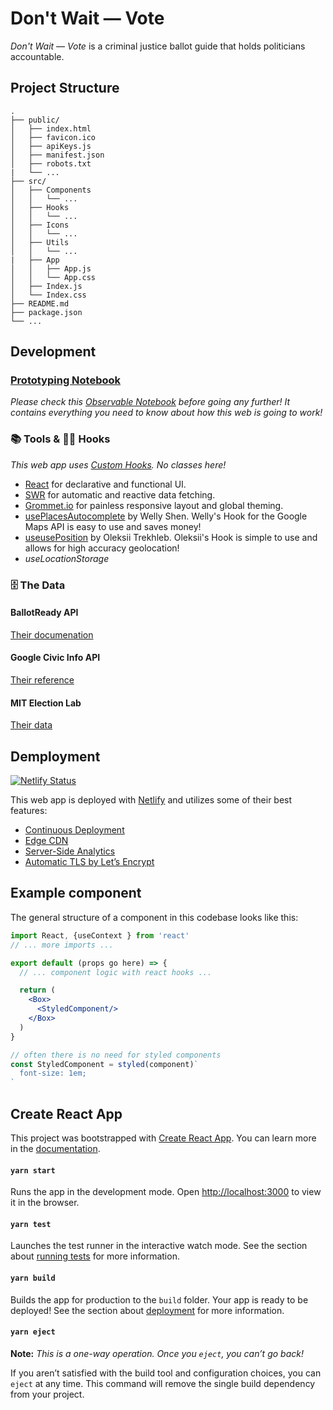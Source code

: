 # Don't Wait — Vote

_Don't Wait — Vote_ is a criminal justice ballot guide that holds politicians accountable.

## Project Structure

```
.
├── public/
│   ├── index.html
│   ├── favicon.ico
│   ├── apiKeys.js
│   ├── manifest.json
│   ├── robots.txt
|   └── ...
├── src/
│   ├── Components
│   │   └── ...
│   ├── Hooks
│   │   └── ...
│   ├── Icons
│   │   └── ...
│   ├── Utils
│   │   └── ...
|   ├── App
│   │   ├── App.js
│   │   └── App.css
│   ├── Index.js
│   └── Index.css
├── README.md
├── package.json
└── ...
```

## Development

### [Prototyping Notebook](https://observablehq.com/@elibenton/ballotready-api)

_Please check this [Observable Notebook](https://observablehq.com/@elibenton/ballotready-api) before going any further! It contains everything you need to know about how this web is going to work!_

### 📚 Tools & :pirate_flag: Hooks

_This web app uses [Custom Hooks](https://reactjs.org/docs/hooks-custom.html). No classes here!_

- [React](https://reactjs.org/) for declarative and functional UI.
- [SWR](https://swr.vercel.app/) for automatic and reactive data fetching.
- [Grommet.io](https://v2.grommet.io/components) for painless responsive layout and global theming.
- [usePlacesAutocomplete](https://github.com/wellyshen/use-places-autocomplete) by Welly Shen. Welly's Hook for the Google Maps API is easy to use and saves money!
- [useusePosition](https://github.com/trekhleb/use-position) by Oleksii Trekhleb. Oleksii's Hook is simple to use and allows for high accuracy geolocation!
- _useLocationStorage_

### 🗄 The Data

#### BallotReady API

[Their documenation](https://developers.civicengine.com/docs/api)

#### Google Civic Info API

[Their reference](https://developers.google.com/civic-information/docs/v2)

#### MIT Election Lab

[Their data](https://electionlab.mit.edu/data)

## Demployment

[![Netlify Status](https://api.netlify.com/api/v1/badges/e8e24797-a3f1-4190-9ea1-03f3ecf72326/deploy-status)](https://app.netlify.com/sites/vote4change/deploys)

This web app is deployed with [Netlify](https://www.netlify.com/) and utilizes some of their best features:

- [Continuous Deployment](https://www.netlify.com/products/build/)
- [Edge CDN](https://www.netlify.com/products/edge/)
- [Server-Side Analytics](https://www.netlify.com/products/analytics/)
- [Automatic TLS by Let’s Encrypt](https://docs.netlify.com/domains-https/https-ssl/)

## Example component

The general structure of a component in this codebase looks like this:

```jsx
import React, {useContext } from 'react'
// ... more imports ...

export default (props go here) => {
  // ... component logic with react hooks ...

  return (
    <Box>
      <StyledComponent/>
    </Box>
  )
}

// often there is no need for styled components
const StyledComponent = styled(component)`
  font-size: 1em;
`

```

## Create React App

This project was bootstrapped with [Create React App](https://github.com/facebook/create-react-app). You can learn more in the [documentation](https://facebook.github.io/create-react-app/docs/getting-started).

#### `yarn start`

Runs the app in the development mode. Open [http://localhost:3000](http://localhost:3000) to view it in the browser.

#### `yarn test`

Launches the test runner in the interactive watch mode. See the section about [running tests](https://facebook.github.io/create-react-app/docs/running-tests) for more information.

#### `yarn build`

Builds the app for production to the `build` folder. Your app is ready to be deployed! See the section about [deployment](https://facebook.github.io/create-react-app/docs/deployment) for more information.

#### `yarn eject`

**Note:** _This is a one-way operation. Once you `eject`, you can’t go back!_

If you aren’t satisfied with the build tool and configuration choices, you can `eject` at any time. This command will remove the single build dependency from your project.
